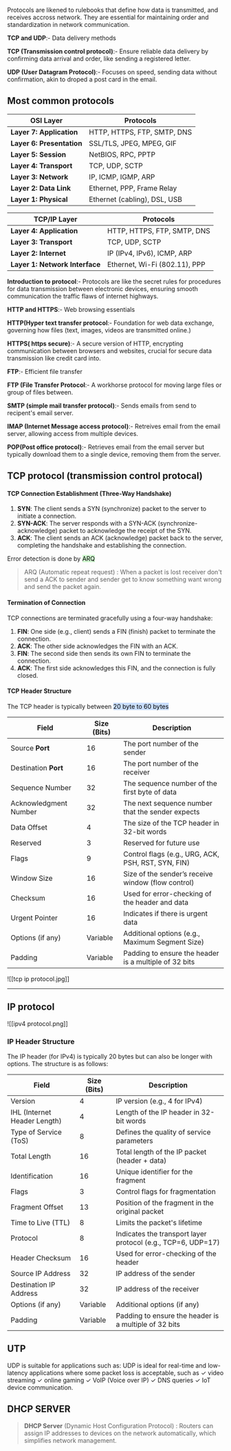 Protocols are likened to rulebooks that define how data is transmitted, and receives accross network. They are essential for maintaining order and standardization in network communication.

**TCP and UDP**:- Data delivery methods

**TCP (Transmission control protocol)**:- Ensure reliable data delivery by confirming data arrival and order, like sending a registered letter.

**UDP (User Datagram Protocol)**:- Focuses on speed, sending data without confirmation, akin to droped a post card in the email.

## **Most common protocols**

| OSI Layer                 | Protocols                    |
| ------------------------- | ---------------------------- |
| **Layer 7: Application**  | HTTP, HTTPS, FTP, SMTP, DNS  |
| **Layer 6: Presentation** | SSL/TLS, JPEG, MPEG, GIF     |
| **Layer 5: Session**      | NetBIOS, RPC, PPTP           |
| **Layer 4: Transport**    | TCP, UDP, SCTP               |
| **Layer 3: Network**      | IP, ICMP, IGMP, ARP          |
| **Layer 2: Data Link**    | Ethernet, PPP, Frame Relay   |
| **Layer 1: Physical**     | Ethernet (cabling), DSL, USB |

| TCP/IP Layer                   | Protocols                     |
| ------------------------------ | ----------------------------- |
| **Layer 4: Application**       | HTTP, HTTPS, FTP, SMTP, DNS   |
| **Layer 3: Transport**         | TCP, UDP, SCTP                |
| **Layer 2: Internet**          | IP (IPv4, IPv6), ICMP, ARP    |
| **Layer 1: Network Interface** | Ethernet, Wi-Fi (802.11), PPP |
**Introduction to protocol**:- Protocols are like the secret rules for procedures for data transmission between electronic devices, ensuring smooth communication the traffic flaws of internet highways.

**HTTP and HTTPS**:- Web browsing essentials

**HTTP(Hyper text transfer protocol**:- Foundation for web data exchange, governing how files (text, images, videos are transmitted online.)

**HTTPS( https secure)**:- A secure version of HTTP, encrypting communication between browsers and websites, crucial for secure data transmission like credit card into.

**FTP**:- Efficient file transfer

**FTP (File Transfer Protocol**:- A workhorse protocol for moving large files or group of files between.

**SMTP (simple mail transfer protocol)**:- Sends emails from send to recipent's email server.

**IMAP (Internet Message access protocol)**:- Retreives email from the email server, allowing access from multiple devices.

**POP(Post office protocol)**:- Retrieves email from the email server but typically download them to a single device, removing them from the server.
## TCP protocol (transmission control protocal)
#### TCP Connection Establishment (Three-Way Handshake)

1. **SYN**: The client sends a SYN (synchronize) packet to the server to initiate a connection.
2. **SYN-ACK**: The server responds with a SYN-ACK (synchronize-acknowledge) packet to acknowledge the receipt of the SYN.
3. **ACK**: The client sends an ACK (acknowledge) packet back to the server, completing the handshake and establishing the connection.

Error detection is done by <mark style="background: #BBFABBA6;">ARQ</mark>
>ARQ (Automatic repeat request) : When a packet is lost  receiver don't send a ACK to sender and sender get to know something want wrong and send the packet again.
#### Termination of Connection

TCP connections are terminated gracefully using a four-way handshake:

1. **FIN**: One side (e.g., client) sends a FIN (finish) packet to terminate the connection.
2. **ACK**: The other side acknowledges the FIN with an ACK.
3. **FIN**: The second side then sends its own FIN to terminate the connection.
4. **ACK**: The first side acknowledges this FIN, and the connection is fully closed.


#### TCP Header Structure

The TCP header is typically between <mark style="background: #ADCCFFA6;">20 byte to 60 bytes</mark>

| Field                 | Size (Bits) | Description                                           |
| --------------------- | ----------- | ----------------------------------------------------- |
| Source **Port**       | 16          | The port number of the sender                         |
| Destination **Port**  | 16          | The port number of the receiver                       |
| Sequence Number       | 32          | The sequence number of the first byte of data         |
| Acknowledgment Number | 32          | The next sequence number that the sender expects      |
| Data Offset           | 4           | The size of the TCP header in 32-bit words            |
| Reserved              | 3           | Reserved for future use                               |
| Flags                 | 9           | Control flags (e.g., URG, ACK, PSH, RST, SYN, FIN)    |
| Window Size           | 16          | Size of the sender’s receive window (flow control)    |
| Checksum              | 16          | Used for error-checking of the header and data        |
| Urgent Pointer        | 16          | Indicates if there is urgent data                     |
| Options (if any)      | Variable    | Additional options (e.g., Maximum Segment Size)       |
| Padding               | Variable    | Padding to ensure the header is a multiple of 32 bits |

![[tcp ip protocol.jpg]]

---

## IP protocol
![[ipv4 protocol.png]]
### IP Header Structure

The IP header (for IPv4) is typically 20 bytes but can also be longer with options. The structure is as follows:

| Field                        | Size (Bits) | Description                                                  |
| ---------------------------- | ----------- | ------------------------------------------------------------ |
| Version                      | 4           | IP version (e.g., 4 for IPv4)                                |
| IHL (Internet Header Length) | 4           | Length of the IP header in 32-bit words                      |
| Type of Service (ToS)        | 8           | Defines the quality of service parameters                    |
| Total Length                 | 16          | Total length of the IP packet (header + data)                |
| Identification               | 16          | Unique identifier for the fragment                           |
| Flags                        | 3           | Control flags for fragmentation                              |
| Fragment Offset              | 13          | Position of the fragment in the original packet              |
| Time to Live (TTL)           | 8           | Limits the packet's lifetime                                 |
| Protocol                     | 8           | Indicates the transport layer protocol (e.g., TCP=6, UDP=17) |
| Header Checksum              | 16          | Used for error-checking of the header                        |
| Source IP Address            | 32          | IP address of the sender                                     |
| Destination IP Address       | 32          | IP address of the receiver                                   |
| Options (if any)             | Variable    | Additional options (if any)                                  |
| Padding                      | Variable    | Padding to ensure the header is a multiple of 32 bits        |

## UTP
UDP is suitable for applications such as:
UDP is ideal for real-time and low-latency applications where some packet loss is acceptable, such as
✓ video streaming
✓ online gaming
✓ VoIP (Voice over IP)
✓ DNS queries
✓ IoT device communication.


## DHCP SERVER
>**DHCP Server** (Dynamic Host Configuration Protocol) : Routers can assign IP addresses to devices on the network automatically, which simplifies network management.

